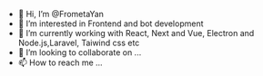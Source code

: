 - 👋 Hi, I’m @FrometaYan
- 👀 I’m interested in Frontend and bot development
- 🌱 I’m currently working with React, Next and Vue, Electron and Node.js,Laravel, Taiwind css etc
- 💞️ I’m looking to collaborate on ...
- 📫 How to reach me ...

<!---
FrometaYan/FrometaYan is a ✨ special ✨ repository because its `README.md` (this file) appears on your GitHub profile.
You can click the Preview link to take a look at your changes.
--->
